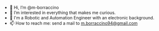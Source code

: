 - 👋 Hi, I’m @m-borraccino
- 👀 I’m interested in everything that makes me curious.
- 🌱 I'm a Robotic and Automation Engineer with an electronic background.
- 📫 How to reach me: send a mail to m.borraccino94@gmail.com

<!---
m-borraccino/m-borraccino is a ✨ special ✨ repository because its `README.md` (this file) appears on your GitHub profile.
You can click the Preview link to take a look at your changes.
--->
